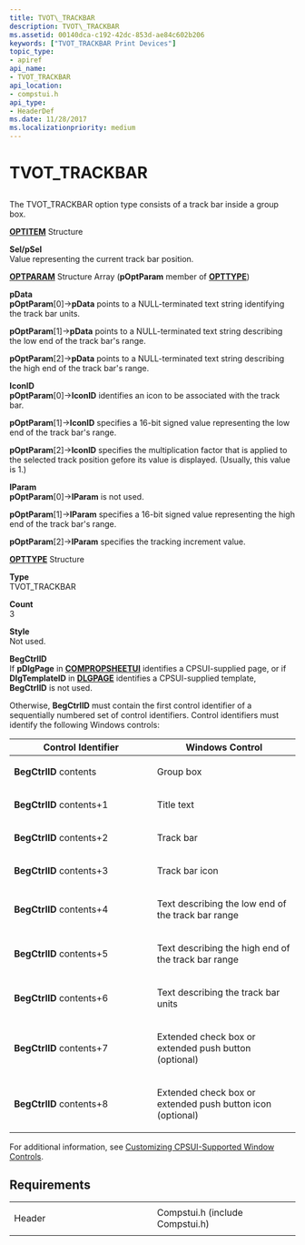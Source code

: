 ```yaml
---
title: TVOT\_TRACKBAR
description: TVOT\_TRACKBAR
ms.assetid: 00140dca-c192-42dc-853d-ae84c602b206
keywords: ["TVOT_TRACKBAR Print Devices"]
topic_type:
- apiref
api_name:
- TVOT_TRACKBAR
api_location:
- compstui.h
api_type:
- HeaderDef
ms.date: 11/28/2017
ms.localizationpriority: medium
---
```


# TVOT\_TRACKBAR


## <span id="ddk_tvot_trackbar_gg"></span><span id="DDK_TVOT_TRACKBAR_GG"></span>


The TVOT\_TRACKBAR option type consists of a track bar inside a group box.

<span id="OPTITEM_Structure"></span><span id="optitem_structure"></span><span id="OPTITEM_STRUCTURE"></span>[**OPTITEM**](https://docs.microsoft.com/windows-hardware/drivers/ddi/content/compstui/ns-compstui-_optitem) Structure  

<span id="Sel_pSel"></span><span id="sel_psel"></span><span id="SEL_PSEL"></span>**Sel/pSel**  
Value representing the current track bar position.

<span id="OPTPARAM_Structure_Array__pOptParam_member_of_OPTTYPE_"></span><span id="optparam_structure_array__poptparam_member_of_opttype_"></span><span id="OPTPARAM_STRUCTURE_ARRAY__POPTPARAM_MEMBER_OF_OPTTYPE_"></span>[**OPTPARAM**](https://docs.microsoft.com/windows-hardware/drivers/ddi/content/compstui/ns-compstui-_optparam) Structure Array (**pOptParam** member of [**OPTTYPE**](https://docs.microsoft.com/windows-hardware/drivers/ddi/content/compstui/ns-compstui-_opttype))  

<span id="pData"></span><span id="pdata"></span><span id="PDATA"></span>**pData**  
**pOptParam**\[0\]-&gt;**pData** points to a NULL-terminated text string identifying the track bar units.

**pOptParam**\[1\]-&gt;**pData** points to a NULL-terminated text string describing the low end of the track bar's range.

**pOptParam**\[2\]-&gt;**pData** points to a NULL-terminated text string describing the high end of the track bar's range.

<span id="IconID"></span><span id="iconid"></span><span id="ICONID"></span>**IconID**  
**pOptParam**\[0\]-&gt;**IconID** identifies an icon to be associated with the track bar.

**pOptParam**\[1\]-&gt;**IconID** specifies a 16-bit signed value representing the low end of the track bar's range.

**pOptParam**\[2\]-&gt;**IconID** specifies the multiplication factor that is applied to the selected track position gefore its value is displayed. (Usually, this value is 1.)

<span id="lParam"></span><span id="lparam"></span><span id="LPARAM"></span>**lParam**  
**pOptParam**\[0\]-&gt;**lParam** is not used.

**pOptParam**\[1\]-&gt;**lParam** specifies a 16-bit signed value representing the high end of the track bar's range.

**pOptParam**\[2\]-&gt;**lParam** specifies the tracking increment value.

<span id="OPTTYPE_Structure"></span><span id="opttype_structure"></span><span id="OPTTYPE_STRUCTURE"></span>[**OPTTYPE**](https://docs.microsoft.com/windows-hardware/drivers/ddi/content/compstui/ns-compstui-_opttype) Structure  

<span id="Type"></span><span id="type"></span><span id="TYPE"></span>**Type**  
TVOT\_TRACKBAR

<span id="Count"></span><span id="count"></span><span id="COUNT"></span>**Count**  
3

<span id="Style"></span><span id="style"></span><span id="STYLE"></span>**Style**  
Not used.

<span id="BegCtrlID"></span><span id="begctrlid"></span><span id="BEGCTRLID"></span>**BegCtrlID**  
If **pDlgPage** in [**COMPROPSHEETUI**](https://docs.microsoft.com/windows-hardware/drivers/ddi/content/compstui/ns-compstui-_compropsheetui) identifies a CPSUI-supplied page, or if **DlgTemplateID** in [**DLGPAGE**](https://docs.microsoft.com/windows-hardware/drivers/ddi/content/compstui/ns-compstui-_dlgpage) identifies a CPSUI-supplied template, **BegCtrlID** is not used.

Otherwise, **BegCtrlID** must contain the first control identifier of a sequentially numbered set of control identifiers. Control identifiers must identify the following Windows controls:

<table>
<colgroup>
<col width="50%" />
<col width="50%" />
</colgroup>
<thead>
<tr class="header">
<th>Control Identifier</th>
<th>Windows Control</th>
</tr>
</thead>
<tbody>
<tr class="odd">
<td><p><strong>BegCtrlID</strong> contents</p></td>
<td><p>Group box</p></td>
</tr>
<tr class="even">
<td><p><strong>BegCtrlID</strong> contents+1</p></td>
<td><p>Title text</p></td>
</tr>
<tr class="odd">
<td><p><strong>BegCtrlID</strong> contents+2</p></td>
<td><p>Track bar</p></td>
</tr>
<tr class="even">
<td><p><strong>BegCtrlID</strong> contents+3</p></td>
<td><p>Track bar icon</p></td>
</tr>
<tr class="odd">
<td><p><strong>BegCtrlID</strong> contents+4</p></td>
<td><p>Text describing the low end of the track bar range</p></td>
</tr>
<tr class="even">
<td><p><strong>BegCtrlID</strong> contents+5</p></td>
<td><p>Text describing the high end of the track bar range</p></td>
</tr>
<tr class="odd">
<td><p><strong>BegCtrlID</strong> contents+6</p></td>
<td><p>Text describing the track bar units</p></td>
</tr>
<tr class="even">
<td><p><strong>BegCtrlID</strong> contents+7</p></td>
<td><p>Extended check box or extended push button (optional)</p></td>
</tr>
<tr class="odd">
<td><p><strong>BegCtrlID</strong> contents+8</p></td>
<td><p>Extended check box or extended push button icon (optional)</p></td>
</tr>
</tbody>
</table>

 

For additional information, see [Customizing CPSUI-Supported Window Controls](https://docs.microsoft.com/windows-hardware/drivers/print/customizing-cpsui-supported-window-controls).

Requirements
------------

<table>
<colgroup>
<col width="50%" />
<col width="50%" />
</colgroup>
<tbody>
<tr class="odd">
<td><p>Header</p></td>
<td>Compstui.h (include Compstui.h)</td>
</tr>
</tbody>
</table>

 

 




